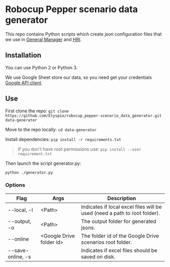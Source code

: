 # Robocup Pepper scenario data generator

This repo contains Python scripts which create json configuration files that we use in [General Manager](https://github.com/jacques-saraydaryan/robocup_pepper-general_mng) and [HRI](https://github.com/Elyspio/robocup_pepper-hri_meta).


## Installation

You can use Python 2 or Python 3.

We use Google Sheet store our data, so you need get your credentials [Google API client](https://developers.google.com/drive/api/v3/quickstart/python).




## Use

 First clone the repo:
`git clone https://github.com/Elyspio/robocup_pepper-scenario_data_generator.git data-generator`
 
 Move to the repo locally:
`cd data-generator`

 Install dependencies: 
`pip install -r requirements.txt`

> If you don't have root permissions use: `pip install --user requirement.txt`  

 Then launch the script generator.py:

`python ./generator.py`

### Options

| Flag              | Args                      | Description                                                              |
| ----------------- | ------------------------- | ------------------------------------------------------------------------ |
| --local,  -l      | \<Path>                   | Indicates if local excel files will be used (need a path to root folder). |
| --output, -o      | \<Path>                   | The output folder for generated jsons.                                   |
| --online          | \<Google Drive folder id> | The folder id of the Google Drive scenarios root folder.                 |
| --save-online, -s |                           | Indicates if excel files should be saved on disk.                        |